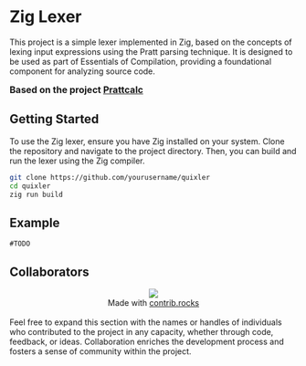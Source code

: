 # Zig Lexer

This project is a simple lexer implemented in Zig, based on the concepts of lexing input expressions using the Pratt parsing technique. It is designed to be used as part of Essentials of Compilation, providing a foundational component for analyzing source code.

<span style="font-weight: bold; font-size: 16px;"> Based on the project [Prattcalc](https://github.com/JoaoAlexNunes/prattcalc/)</span>

## Getting Started

To use the Zig lexer, ensure you have Zig installed on your system. Clone the repository and navigate to the project directory. Then, you can build and run the lexer using the Zig compiler.

```bash
git clone https://github.com/yourusername/quixler
cd quixler
zig run build
```

## Example

```zig
#TODO
```

## Collaborators

<div align="center">
<a href="https://github.com/joaoalexnunes/quixler/graphs/contributors">
  <img src="https://contrib.rocks/image?repo=joaoalexnunes/quixler" />
</a>
</br>
Made with <a href="http://contrib.rocks">contrib.rocks</a>
</div>
</br>
Feel free to expand this section with the names or handles of individuals who contributed to the project in any capacity, whether through code, feedback, or ideas. Collaboration enriches the development process and fosters a sense of community within the project.
